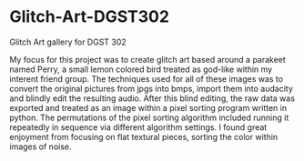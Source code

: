 # Glitch-Art-DGST302
Glitch Art gallery for DGST 302

My focus for this project was to create glitch art based around a parakeet named Perry, a small lemon colored bird treated as god-like within my interent friend group.
The techniques used for all of these images was to convert the original pictures from jpgs into bmps, import them into audacity and blindly edit the resulting audio.
After this blind editing, the raw data was exported and treated as an image within a pixel sorting program written in python. The permutations of the pixel sorting algorithm included running it repeatedly in sequence via different algorithm settings.
I found great enjoyment from focusing on flat textural pieces, sorting the color within images of noise.
